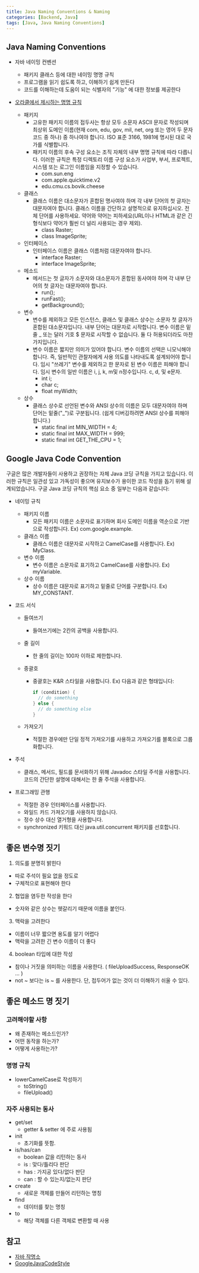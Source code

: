 ```yaml
---
title: Java Naming Conventions & Naming
categories: [Backend, Java]
tags: [Java, Java Naming Conventions]
---
```


## **Java Naming Conventions**

- 자바 네이밍 컨벤션
  - 패키지 클래스 등에 대한 네이밍 명명 규칙
  - 프로그램을 읽기 쉽도록 하고, 이해하기 쉽게 만든다
  - 코드를 이해하는데 도움이 되는 식별자의 "기능" 에 대한 정보를 제공한다


- [오라클에서 제시하는 명명 규칙](https://www.oracle.com/java/technologies/javase/codeconventions-namingconventions.html)
  - 패키지
    - 고유한 패키지 이름의 접두사는 항상 모두 소문자 ASCII 문자로 작성되며 최상위 도메인 이름(현재 com, edu, gov, mil, net, org 또는 영어 두 문자 코드 중 하나) 중 하나여야 합니다. ISO 표준 3166, 1981에 명시된 대로 국가를 식별합니다.
    - 패키지 이름의 후속 구성 요소는 조직 자체의 내부 명명 규칙에 따라 다릅니다. 이러한 규칙은 특정 디렉토리 이름 구성 요소가 사업부, 부서, 프로젝트, 시스템 또는 로그인 이름임을 지정할 수 있습니다.
      - com.sun.eng
      - com.apple.quicktime.v2
      - edu.cmu.cs.bovik.cheese
  - 클래스
    - 클래스 이름은 대소문자가 혼합된 명사여야 하며 각 내부 단어의 첫 글자는 대문자여야 합니다. 클래스 이름을 간단하고 설명적으로 유지하십시오. 전체 단어를 사용하세요. 약어와 약어는 피하세요(URL이나 HTML과 같은 긴 형식보다 약어가 훨씬 더 널리 사용되는 경우 제외).
      - class Raster;
      - class ImageSprite;
  - 인터페이스
    - 인터페이스 이름은 클래스 이름처럼 대문자여야 합니다.
      - interface Raster;
      - interface ImageSprite;
  - 메소드
    - 메서드는 첫 글자가 소문자와 대소문자가 혼합된 동사여야 하며 각 내부 단어의 첫 글자는 대문자여야 합니다.
      - run();
      - runFast();
      - getBackground();
  - 변수
    - 변수를 제외하고 모든 인스턴스, 클래스 및 클래스 상수는 소문자 첫 글자가 혼합된 대소문자입니다. 내부 단어는 대문자로 시작합니다. 변수 이름은 밑줄 _ 또는 달러 기호 $ 문자로 시작할 수 없습니다. 둘 다 허용되더라도 마찬가지입니다.
    - 변수 이름은 짧지만 의미가 있어야 합니다. 변수 이름의 선택은 니모닉해야 합니다. 즉, 일반적인 관찰자에게 사용 의도를 나타내도록 설계되어야 합니다. 임시 "쓰레기" 변수를 제외하고 한 문자로 된 변수 이름은 피해야 합니다. 임시 변수의 일반 이름은 i, j, k, m및 n정수입니다. c, d, 및 e문자.
      - int             i;
      - char            c;
      - float           myWidth;
  - 상수
    - 클래스 상수로 선언된 변수와 ANSI 상수의 이름은 모두 대문자여야 하며 단어는 밑줄("_")로 구분됩니다. (쉽게 디버깅하려면 ANSI 상수를 피해야 합니다.)
      - static final int MIN_WIDTH = 4;
      - static final int MAX_WIDTH = 999;
      - static final int GET_THE_CPU = 1;

## **Google Java Code Convention**

구글은 많은 개발자들이 사용하고 권장하는 자체 Java 코딩 규칙을 가지고 있습니다. 이러한 규칙은 일관성 있고 가독성이 좋으며 유지보수가 용이한 코드 작성을 돕기 위해 설계되었습니다. 구글 Java 코딩 규칙의 핵심 요소 중 일부는 다음과 같습니다:

- 네이밍 규칙
  - 패키지 이름
    - 모든 패키지 이름은 소문자로 표기하며 회사 도메인 이름을 역순으로 기반으로 작성합니다. Ex) com.google.example.
  - 클래스 이름
    - 클래스 이름은 대문자로 시작하고 CamelCase를 사용합니다. Ex) MyClass.
  - 변수 이름
    - 변수 이름은 소문자로 표기하고 CamelCase를 사용합니다. Ex) myVariable.
  - 상수 이름
    - 상수 이름은 대문자로 표기하고 밑줄로 단어를 구분합니다. Ex) MY_CONSTANT.


- 코드 서식
  - 들여쓰기
    - 들여쓰기에는 2칸의 공백을 사용합니다.
  - 줄 길이
    - 한 줄의 길이는 100자 이하로 제한합니다.
  - 중괄호
    - 중괄호는 K&R 스타일을 사용합니다. Ex) 다음과 같은 형태입니다:

      ```java
      if (condition) {
        // do something
      } else {
        // do something else
      }
      ```

  - 가져오기
    - 적절한 경우에만 단일 정적 가져오기를 사용하고 가져오기를 블록으로 그룹화합니다.


- 주석

  - 클래스, 메서드, 필드를 문서화하기 위해 Javadoc 스타일 주석을 사용합니다.
  코드의 간단한 설명에 대해서는 한 줄 주석을 사용합니다.


- 프로그래밍 관행
  - 적절한 경우 인터페이스를 사용합니다.
  - 와일드 카드 가져오기를 사용하지 않습니다.
  - 정수 상수 대신 열거형을 사용합니다.
  - synchronized 키워드 대신 java.util.concurrent 패키지를 선호합니다.

## **좋은 변수명 짓기**

1. 의도를 분명히 밝힌다
  - 따로 주석이 필요 없을 정도로
  - 구체적으로 표현해야 한다
2. 협업을 염두한 작성을 한다
  - 숫자와 같은 상수는 헷갈리기 때문에 이름을 붙인다.
3. 맥락을 고려한다
  - 이름이 너무 짧으면 용도를 알기 어렵다
  - 맥락을 고려한 긴 변수 이름이 더 좋다
4. boolean 타입에 대한 작성
  - 참이나 거짓을 의미하는 이름을 사용한다.
    ( fileUploadSuccess, ResponseOK ... )
  - not ~ 보다는 is ~ 를 사용한다. 단, 접두어가 없는 것이 더 이해하기 쉬울 수 있다.

## **좋은 메소드 명 짓기**

### 고려해야할 사항
- 왜 존재하는 메소드인가?
- 어떤 동작을 하는가?
- 어떻게 사용하는가?

### 명명 규칙 
- lowerCamelCase로 작성하기
  - toString()
  - fileUpload()

### 자주 사용되는 동사
- get/set
  - getter & setter 에 주로 사용됨
- init 
  - 초기화를 뜻함.
- is/has/can
  - boolean 값을 리턴하는 동사
  - is : 맞다/틀리다 판단
  - has : 가지공 있다/없다 판단
  - can : 할 수 있는지/없는지 판단
- create 
  - 새로운 객체를 만들어 리턴하는 명칭
- find
  - 데이터를 찾는 명칭
- to
  - 해당 객체를 다른 객체로 변환할 때 사용



## 참고
- [자바 작명소](https://velog.io/@bosl95/%EC%9E%90%EB%B0%94-%EC%9E%91%EB%AA%85%EC%86%8C#%EB%A9%94%EC%84%9C%EB%93%9C-%EC%9D%B4%EB%A6%84%EC%9C%BC%EB%A1%9C-%EC%9E%90%EC%A3%BC-%EC%82%AC%EC%9A%A9%EB%90%98%EB%8A%94-%EB%8F%99%EC%82%AC)
- [GoogleJavaCodeStyle](https://google.github.io/styleguide/javaguide.html)
